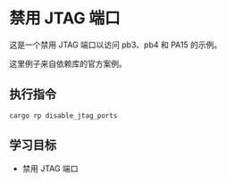 # 禁用 JTAG 端口

这是一个禁用 JTAG 端口以访问 pb3、pb4 和 PA15 的示例。

这里例子来自依赖库的官方案例。

## 执行指令

```shell
cargo rp disable_jtag_ports
```

## 学习目标

- 禁用 JTAG 端口
